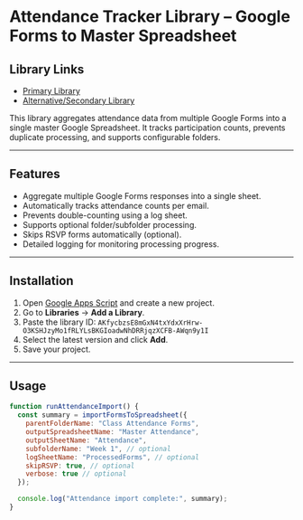 # Attendance Tracker Library – Google Forms to Master Spreadsheet

## Library Links
- [Primary Library](https://script.google.com/macros/library/d/1DyLX-aHpvoPibzjSfcEmZhKRpfo6hpl4EEWZrcQYf0046Gz1COTmhbtK/10)
- [Alternative/Secondary Library](https://script.google.com/macros/library/d/AKfycbzsE8mGxN4txYdxXrHrw-O3KSHJzyMo1fRLYLsBKGIoadwNhDRRjqzXCFB-AWqn9y1I)

This library aggregates attendance data from multiple Google Forms into a single master Google Spreadsheet. It tracks participation counts, prevents duplicate processing, and supports configurable folders.

---

## Features
- Aggregate multiple Google Forms responses into a single sheet.
- Automatically tracks attendance counts per email.
- Prevents double-counting using a log sheet.
- Supports optional folder/subfolder processing.
- Skips RSVP forms automatically (optional).
- Detailed logging for monitoring processing progress.

---

## Installation
1.  Open [Google Apps Script](https://script.google.com/) and create a new project.
2.  Go to **Libraries** → **Add a Library**.
3.  Paste the library ID:
    `AKfycbzsE8mGxN4txYdxXrHrw-O3KSHJzyMo1fRLYLsBKGIoadwNhDRRjqzXCFB-AWqn9y1I`
4.  Select the latest version and click **Add**.
5.  Save your project.

---

## Usage
```javascript
function runAttendanceImport() {
  const summary = importFormsToSpreadsheet({
    parentFolderName: "Class Attendance Forms",
    outputSpreadsheetName: "Master Attendance",
    outputSheetName: "Attendance",
    subfolderName: "Week 1", // optional
    logSheetName: "ProcessedForms", // optional
    skipRSVP: true, // optional
    verbose: true // optional
  });

  console.log("Attendance import complete:", summary);
}
